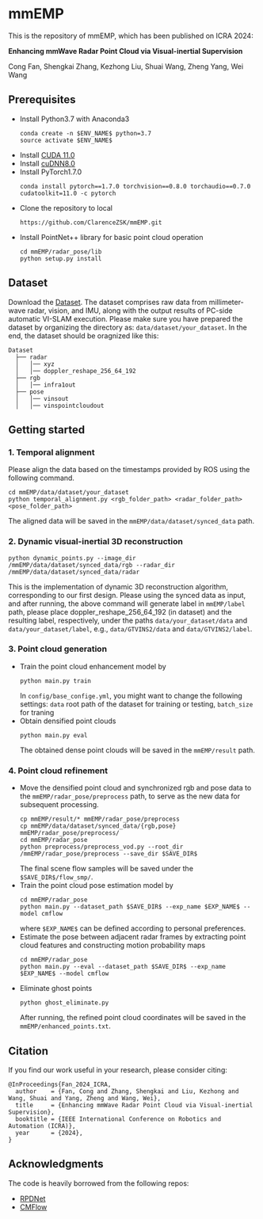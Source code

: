# mmEMP
This is the repository of mmEMP, which has been published on ICRA 2024:

**Enhancing mmWave Radar Point Cloud via Visual-inertial Supervision**

Cong Fan, Shengkai Zhang, Kezhong Liu, Shuai Wang, Zheng Yang, Wei Wang
## Prerequisites
* Install Python3.7 with Anaconda3
  ```
  conda create -n $ENV_NAME$ python=3.7
  source activate $ENV_NAME$
  ```
* Install [CUDA 11.0](https://developer.nvidia.com/cuda-11.0-download-archive)
* Install [cuDNN8.0](https://developer.nvidia.com/cudnn)
* Install PyTorch1.7.0
  ```
  conda install pytorch==1.7.0 torchvision==0.8.0 torchaudio==0.7.0 cudatoolkit=11.0 -c pytorch
  ```
* Clone the repository to local
  ```
  https://github.com/ClarenceZSK/mmEMP.git
  ```
* Install PointNet++ library for basic point cloud operation
  ```
  cd mmEMP/radar_pose/lib
  python setup.py install
## Dataset
Download the [Dataset](https://pan.baidu.com/s/1KYOStoLnHUi-qyTsGuO3XQ?pwd=52jk). The dataset comprises raw data from millimeter-wave radar, vision, and IMU, along with the output results of PC-side automatic VI-SLAM execution. Please make sure you have prepared the dataset by organizing the directory as: `data/dataset/your_dataset`. In the end, the dataset should be oragnized like this:
  ```
  Dataset
    ├── radar
    │   │── xyz
    │   │── doppler_reshape_256_64_192
    ├── rgb
    │   │── infra1out
    ├── pose
    │   │── vinsout
    │   │── vinspointcloudout
  ```
## Getting started
### 1. Temporal alignment
  Please align the data based on the timestamps provided by ROS using the following command.
  ```
  cd mmEMP/data/dataset/your_dataset
  python temporal_alignment.py <rgb_folder_path> <radar_folder_path> <pose_folder_path>
  ```
  The aligned data will be saved in the `mmEMP/data/dataset/synced_data` path.
### 2. Dynamic visual-inertial 3D reconstruction
  ```
  python dynamic_points.py --image_dir /mmEMP/data/dataset/synced_data/rgb --radar_dir /mmEMP/data/dataset/synced_data/radar
  ```
  This is the implementation of dynamic 3D reconstruction algorithm, corresponding to our first design. Please using the synced data as input, and after running, the above command will generate label in `mmEMP/label` path, please place doppler_reshape_256_64_192 (in dataset) and the resulting label, respectively, under the paths `data/your_dataset/data` and `data/your_dataset/label`, e.g., `data/GTVINS2/data` and `data/GTVINS2/label`.
### 3. Point cloud generation
* Train the point cloud enhancement model by
  ```
  python main.py train
  ```
  In `config/base_confige.yml`, you might want to change the following settings: `data` root path of the dataset for training or testing, `batch_size` for traning
* Obtain densified point clouds
  ```
  python main.py eval
  ```
  The obtained dense point clouds will be saved in the `mmEMP/result` path.
### 4. Point cloud refinement
* Move the densified point cloud and synchronized rgb and pose data to the `mmEMP/radar_pose/preprocess` path, to serve as the new data for subsequent processing.
  ```
  cp mmEMP/result/* mmEMP/radar_pose/preprocess
  cp mmEMP/data/dataset/synced_data/{rgb,pose} mmEMP/radar_pose/preprocess/
  cd mmEMP/radar_pose
  python preprocess/preprocess_vod.py --root_dir /mmEMP/radar_pose/preprocess --save_dir $SAVE_DIR$
  ```
  The final scene flow samples will be saved under the `$SAVE_DIR$/flow_smp/`. 
* Train the point cloud pose estimation model by
  ```
  cd mmEMP/radar_pose
  python main.py --dataset_path $SAVE_DIR$ --exp_name $EXP_NAME$ --model cmflow
  ```
  where `$EXP_NAME$` can be defined according to personal preferences.
* Estimate the pose between adjacent radar frames by extracting point cloud features and constructing motion probability maps
  ```
  cd mmEMP/radar_pose
  python main.py --eval --dataset_path $SAVE_DIR$ --exp_name $EXP_NAME$ --model cmflow
  ```
* Eliminate ghost points
  ```
  python ghost_eliminate.py
  ```
  After running, the refined point cloud coordinates will be saved in the `mmEMP/enhanced_points.txt`.
## Citation
If you find our work useful in your research, please consider citing:
  ```
@InProceedings{Fan_2024_ICRA,
    author    = {Fan, Cong and Zhang, Shengkai and Liu, Kezhong and Wang, Shuai and Yang, Zheng and Wang, Wei},
    title     = {Enhancing mmWave Radar Point Cloud via Visual-inertial Supervision},
    booktitle = {IEEE International Conference on Robotics and Automation (ICRA)},
    year      = {2024},
}
  ```
## Acknowledgments
The code is heavily borrowed from the following repos:
* [RPDNet](https://github.com/thucyw/RPDNet)
* [CMFlow](https://github.com/Toytiny/CMFlow)
